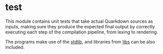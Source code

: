 # test

This module contains unit tests that take actual Quarkdown sources as inputs, making sure they produce the expected
final output by correctly executing each step of the compilation pipeline, from lexing to rendering.

The programs make use of the [stdlib](../stdlib), and libraries from [libs](../libs) can be also included.
